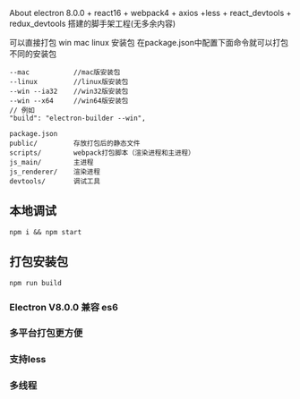 About
electron 8.0.0 + react16 + webpack4 + axios +less + react_devtools + redux_devtools 搭建的脚手架工程(无多余内容) 

可以直接打包 win mac linux 安装包
在package.json中配置下面命令就可以打包不同的安装包
```
--mac           //mac版安装包
--linux         //linux版安装包
--win --ia32    //win32版安装包
--win --x64     //win64版安装包
// 例如
"build": "electron-builder --win",
```

```
package.json 
public/         存放打包后的静态文件
scripts/        webpack打包脚本（渲染进程和主进程）     
js_main/        主进程
js_renderer/    渲染进程
devtools/       调试工具
````

## 本地调试
```
npm i && npm start
```
## 打包安装包
```
npm run build
```

### Electron V8.0.0 兼容 es6 
### 多平台打包更方便
### 支持less
### 多线程

